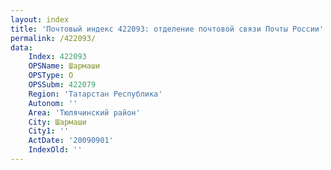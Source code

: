 ```yaml
---
layout: index
title: 'Почтовый индекс 422093: отделение почтовой связи Почты России'
permalink: /422093/
data:
    Index: 422093
    OPSName: Шармаши
    OPSType: О
    OPSSubm: 422079
    Region: 'Татарстан Республика'
    Autonom: ''
    Area: 'Тюлячинский район'
    City: Шармаши
    City1: ''
    ActDate: '20090901'
    IndexOld: ''
---
```

